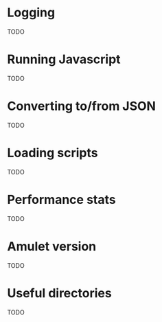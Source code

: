
# Logging

TODO

# Running Javascript

TODO

# Converting to/from JSON

TODO

# Loading scripts

TODO

# Performance stats

TODO

# Amulet version

TODO

# Useful directories

TODO
